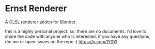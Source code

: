 # Ernst Renderer
A GLSL renderer addon for Blender.

this is a highly personal project. so, there are no documents.
i'd love to share the code with anyone who is interested.
if you have any questions, dm me or open issues on the repo :)
https://x.com/IY0YI
